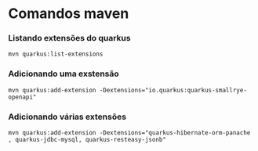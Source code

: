 # Comandos maven


### Listando extensões do quarkus
```
mvn quarkus:list-extensions
```

### Adicionando uma exstensão
```
mvn quarkus:add-extension -Dextensions="io.quarkus:quarkus-smallrye-openapi"
```

### Adicionando várias extensões
```
mvn quarkus:add-extension -Dextensions="quarkus-hibernate-orm-panache , quarkus-jdbc-mysql, quarkus-resteasy-jsonb"
```